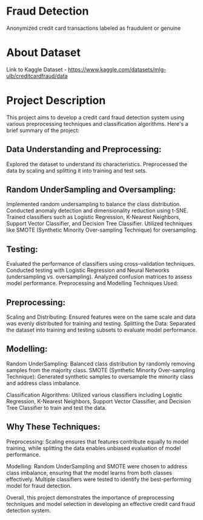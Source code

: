 # Fraud Detection

Anonymized credit card transactions labeled as fraudulent or genuine


# **About Dataset**

Link to Kaggle Dataset - https://www.kaggle.com/datasets/mlg-ulb/creditcardfraud/data

# **Project Description**

This project aims to develop a credit card fraud detection system using various preprocessing techniques and classification algorithms. Here's a brief summary of the project:

## Data Understanding and Preprocessing:

Explored the dataset to understand its characteristics.
Preprocessed the data by scaling and splitting it into training and test sets.

## Random UnderSampling and Oversampling:

Implemented random undersampling to balance the class distribution.
Conducted anomaly detection and dimensionality reduction using t-SNE.
Trained classifiers such as Logistic Regression, K-Nearest Neighbors, Support Vector Classifier, and Decision Tree Classifier.
Utilized techniques like SMOTE (Synthetic Minority Over-sampling Technique) for oversampling.

## Testing:

Evaluated the performance of classifiers using cross-validation techniques.
Conducted testing with Logistic Regression and Neural Networks (undersampling vs. oversampling).
Analyzed confusion matrices to assess model performance.
Preprocessing and Modelling Techniques Used:

## Preprocessing:

Scaling and Distributing: Ensured features were on the same scale and data was evenly distributed for training and testing.
Splitting the Data: Separated the dataset into training and testing subsets to evaluate model performance.

## Modelling:

Random UnderSampling: Balanced class distribution by randomly removing samples from the majority class.
SMOTE (Synthetic Minority Over-sampling Technique): Generated synthetic samples to oversample the minority class and address class imbalance.

Classification Algorithms: Utilized various classifiers including Logistic Regression, K-Nearest Neighbors, Support Vector Classifier, and Decision Tree Classifier to train and test the data.

## Why These Techniques:

Preprocessing: Scaling ensures that features contribute equally to model training, while splitting the data enables unbiased evaluation of model performance.

Modelling: Random UnderSampling and SMOTE were chosen to address class imbalance, ensuring that the model learns from both classes effectively. Multiple classifiers were tested to identify the best-performing model for fraud detection.

Overall, this project demonstrates the importance of preprocessing techniques and model selection in developing an effective credit card fraud detection system.
